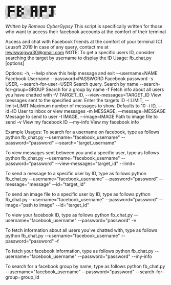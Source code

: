     ░█▀▀░█▀▄░░░█▀█░█▀█░▀█▀
    ░█▀▀░█▀▄░░░█▀█░█▀▀░░█░
    ░▀░░░▀▀░░░░▀░▀░▀░░░▀▀
*Written by Romeos CyberGypsy*
This script is specifically written for those who want to access their facebook accounts at the comfort of their terminal

Access and chat with Facebook friends at the comfort of your terminal
(C) Leusoft 2019
In case of any query, contact me at lewiswaigwa30@gmail.com
NOTE: To get a specific users ID, consider searching the target by username to display the ID
Usage: fb_chat.py [options]

Options:
  -h, --help            show this help message and exit
  --username=NAME       Facebook Username
  --password=PASSWORD   Facebook password
  -s USER, --search-for-user=USER
                        Search query. Search by name
  --search-for-group=GROUP
                        Search for a group by name
  -f                    Fetch info about all users you have chatted with
  -V TARGET_ID, --view-messages=TARGET_ID
                        View messages sent to the specified user. Enter the
                        targets ID
  -l LIMIT, --limit=LIMIT
                        Maximum number of messages to show. Defaults to 10
  -i ID, --id=ID        User to inbox or view messages
  -m MESSAGE, --message=MESSAGE
                        Message to send to user
  -I IMAGE, --image=IMAGE
                        Path to image file to send
  -v                    View my facebook ID
  --my-info             View my facebook info

  Example Usages:
  To search for a username on facebook, type as follows
    python fb_chat.py --username="facebook_username" --password="password" --search="target_username"

  To view messages sent between you and a specific user, type as follows
    python fb_chat.py --username="facebook_username" --password="password" --view-messages="target_id" --limit=<an integer>

  To send a message to a specific user by ID, type as follows
    python fb_chat.py --username="facebook_username" --password="password" --message="message" --id="target_id"

  To send an image file to a specific user by ID, type as follows
    python fb_chat.py --username="facebook_username" --password="password" --image="path to image" --id="target_id"

  To view your facebook ID, type as follows
    python fb_chat.py --username="facebook_username" --password="password" -v

  To fetch information about all users you've chatted with, type as follows
    python fb_chat.py --username="facebook_username" --password="password" -f

  To fetch your facebook information, type as follows
    python fb_chat.py --username="facebook_username" --password="password" --my-info

  To search for a facebook group by name, type as follows
    python fb_chat.py --username="facebook_username" --password="password" --search-for-group=group_id
    
